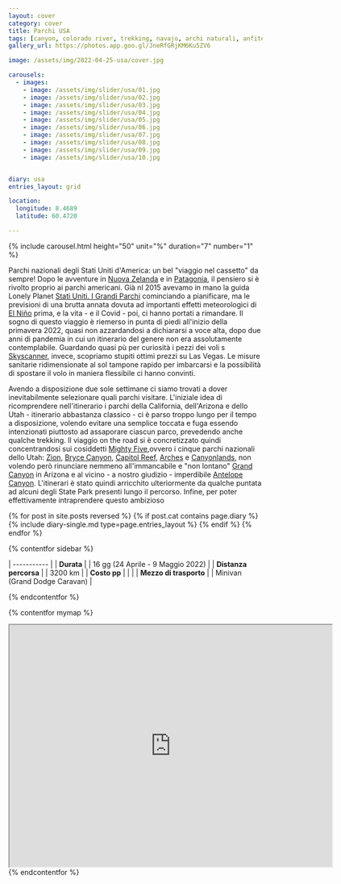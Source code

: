 ```yaml
---
layout: cover
category: cover
title: Parchi USA
tags: [canyon, colorado river, trekking, navajo, archi naturali, anfiteatro naturale, camini delle fate]
gallery_url: https://photos.app.goo.gl/JneRfGRjKM6Ku5ZV6

image: /assets/img/2022-04-25-usa/cover.jpg

carousels:
  - images: 
    - image: /assets/img/slider/usa/01.jpg
    - image: /assets/img/slider/usa/02.jpg
    - image: /assets/img/slider/usa/03.jpg
    - image: /assets/img/slider/usa/04.jpg
    - image: /assets/img/slider/usa/05.jpg
    - image: /assets/img/slider/usa/06.jpg
    - image: /assets/img/slider/usa/07.jpg
    - image: /assets/img/slider/usa/08.jpg
    - image: /assets/img/slider/usa/09.jpg
    - image: /assets/img/slider/usa/10.jpg


diary: usa
entries_layout: grid

location:
  longitude: 8.4689
  latitude: 60.4720 

---
```


{% include carousel.html height="50" unit="%" duration="7" number="1" %}

Parchi nazionali degli Stati Uniti d'America: un bel "viaggio nel cassetto" da sempre! Dopo le avventure in [Nuova Zelanda](/) e in [Patagonia](/), il pensiero si è rivolto proprio ai parchi americani. Già nl 2015 avevamo in mano la guida Lonely Planet [Stati Uniti. I Grandi Parchi](https://shop.lonelyplanetitalia.it/prodotto/guida-di-viaggio-stati-uniti-parchi-nazionali) cominciando a pianificare, ma le previsioni di una brutta annata dovuta ad importanti effetti meteorologici di [El Niño](https://it.wikipedia.org/wiki/El_Ni%C3%B1o) prima, e la vita - e il Covid - poi, ci hanno portati a rimandare. Il sogno di questo viaggio è riemerso in punta di piedi all'inizio della primavera 2022, quasi non azzardandosi a dichiararsi a voce alta, dopo due anni di pandemia in cui un itinerario del genere non era assolutamente contemplabile. Guardando quasi pù per curiosità i pezzi dei voli s [Skyscanner](https://www.skyscanner.it/?previousCultureSource=COOKIE&redirectedFrom=www.skyscanner.net), invece, scopriamo stupiti ottimi prezzi su Las Vegas. Le misure sanitarie ridimensionate al sol tampone rapido per imbarcarsi e la possibilità di spostare il volo in maniera flessibile ci hanno convinti.

Avendo a disposizione due sole settimane ci siamo trovati a dover inevitabilmente selezionare quali parchi visitare. L'iniziale idea di ricomprendere nell'itinerario i parchi della California, dell'Arizona e dello Utah - itinerario abbastanza classico - ci è parso troppo lungo per il tempo a disposizione, volendo evitare una semplice toccata e fuga essendo intenzionati piuttosto ad assaporare ciascun parco, prevedendo anche qualche trekking. Il viaggio on the road si è concretizzato quindi concentrandosi sui cosiddetti [Mighty Five](https://www.viaggi-usa.it/utah-mighty-five-parchi/),ovvero i cinque parchi nazionali dello Utah: [Zion](/), [Bryce Canyon](https://www.van42.com/2022/05/04/usa_10-bryce.html), [Capitol Reef](https://www.van42.com/2022/05/03/usa_09-capitol-reef.html), [Arches](https://www.van42.com/2022/04/30/usa_06-arches.html) e [Canyonlands](https://www.van42.com/2022/04/29/usa_05-needles.html), non volendo però rinunciare nemmeno all'immancabile e "non lontano" [Grand Canyon](https://www.van42.com/2022/04/25/usa_01-grand-canyon.html) in Arizona e al vicino - a nostro giudizio - imperdibile [Antelope Canyon](https://www.van42.com/2022/04/27/usa_03-antelope.html). L'itinerari è stato quindi arricchito ulteriormente da qualche puntata ad alcuni degli State Park presenti lungo il percorso. Infine, per poter effettivamente intraprendere questo ambizioso

<div class="entries-{{ page.entries_layout }}">
  {% for post in site.posts reversed %}
    {% if post.cat contains page.diary %}
      {% include diary-single.md type=page.entries_layout %}
    {% endif %}
  {% endfor %}
</div>


{% contentfor sidebar %}

| ----------- |
| **Durata**      |
| 16 gg (24 Aprile - 9 Maggio 2022)   |
| **Distanza percorsa** |
| 3200 km |
| **Costo pp**      |
|   |
| **Mezzo di trasporto** |
| Minivan (Grand Dodge Caravan) |

{% endcontentfor %}

{% contentfor mymap %}
  <iframe src="https://www.google.com/maps/d/embed?mid=1HundibvELp7bkN_lzc22glkX1IJ0R5nt&ehbc=2E312F" width="640" height="480"></iframe>
{% endcontentfor %}
